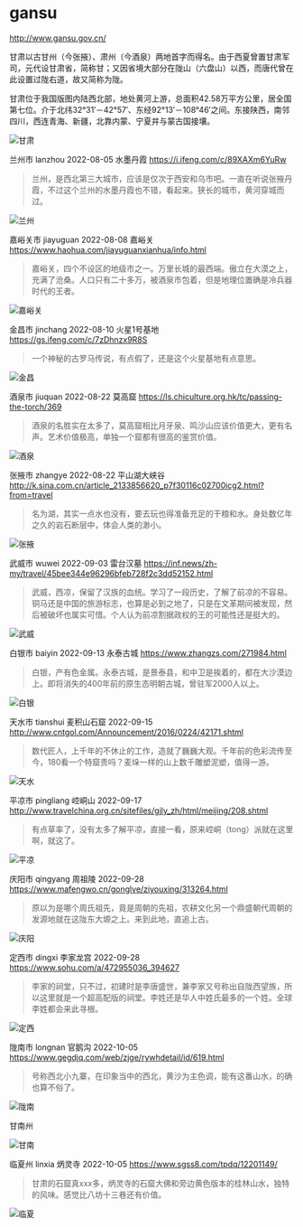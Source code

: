 # gansu

http://www.gansu.gov.cn/

甘肃以古甘州（今张掖）、肃州（今酒泉）两地首字而得名。由于西夏曾置甘肃军司，元代设甘肃省，简称甘；又因省境大部分在陇山（六盘山）以西，而唐代曾在此设置过陇右道，故又简称为陇。

甘肃位于我国版图内陆西北部，地处黄河上游，总面积42.58万平方公里，居全国第七位。介于北纬32°31′－42°57′、东经92°13′－108°46′之间。东接陕西，南邻四川，西连青海、新疆，北靠内蒙、宁夏并与蒙古国接壤。

![甘肃](gansu.jpeg)

兰州市 lanzhou 2022-08-05 水墨丹霞 https://i.ifeng.com/c/89XAXm6YuRw

> 兰州，是西北第三大城市，应该是仅次于西安和乌市吧。一直在听说张掖丹霞，不过这个兰州的水墨丹霞也不错，看起来。狭长的城市，黄河穿城而过。

![兰州](lanzhou.jpeg)

嘉峪关市 jiayuguan 2022-08-08 嘉峪关 https://www.haohua.com/jiayuguanxianhua/info.html

> 嘉峪关，四个不设区的地级市之一。万里长城的最西端。傲立在大漠之上，充满了沧桑。人口只有二十多万，被酒泉市包着，但是地理位置确是冷兵器时代的王者。

![嘉峪关](jiayuguan.jpeg)

金昌市 jinchang 2022-08-10 火星1号基地 https://gs.ifeng.com/c/7zDhnzx9R8S

> 一个神秘的古罗马传说，有点假了，还是这个火星基地有点意思。

![金昌](jinchang.jpeg)

酒泉市 jiuquan 2022-08-22 莫高窟 https://ls.chiculture.org.hk/tc/passing-the-torch/369

> 酒泉的名胜实在太多了，莫高窟相比月牙泉、鸣沙山应该价值更大，更有名声。艺术价值极高，单独一个窟都有很高的鉴赏价值。

![酒泉](jiuquan.jpeg)

张掖市 zhangye 2022-08-22 平山湖大峡谷 http://k.sina.com.cn/article_2133856620_p7f30116c02700icg2.html?from=travel

> 名为湖，其实一点水也没有，要去玩也得准备充足的干粮和水。身处数亿年之久的岩石断层中，体会人类的渺小。

![张掖](zhangye.jpeg)

武威市 wuwei 2022-09-03 雷台汉墓 https://inf.news/zh-my/travel/45bee344e96296bfeb728f2c3dd52152.html

> 武威，西凉，保留了汉族的血统。学习了一段历史，了解了前凉的不容易。铜马还是中国的旅游标志，也算是必到之地了，只是在文革期间被发现，然后被破坏也属实可惜。个人认为前凉割据政权的王的可能性还是挺大的。

![武威](wuwei.jpeg)

白银市 baiyin 2022-09-13 永泰古城 https://www.zhangzs.com/271984.html

> 白银，产有色金属。永泰古城，是景泰县，和中卫是挨着的，都在大沙漠边上。即将消失的400年前的原生态明朝古城，曾驻军2000人以上。

![白银](baiyin.jpeg)

天水市 tianshui 麦积山石窟 2022-09-15 http://www.cntgol.com/Announcement/2016/0224/42171.shtml

> 数代匠人，上千年的不休止的工作，造就了巍巍大观。千年前的色彩流传至今，180看一个特窟贵吗？麦垛一样的山上数千雕塑泥塑，值得一游。

![天水](tianshui.jpeg)

平凉市 pingliang 崆峒山 2022-09-17 http://www.travelchina.org.cn/sitefiles/gjly_zh/html/meijing/208.shtml

> 有点草率了，没有太多了解平凉，直接一看，原来崆峒（tong）派就在这里啊，就这了。

![平凉](pingliang.jpg)

庆阳市 qingyang 周祖陵 2022-09-28 https://www.mafengwo.cn/gonglve/ziyouxing/313264.html

> 原以为是哪个周氏祖先，竟是周朝的先祖，农耕文化另一个鼎盛朝代周朝的发源地就在这陇东大塬之上。来到此地，直追上古。

![庆阳](qingyang.jpeg)

定西市 dingxi 李家龙宫 2022-09-28 https://www.sohu.com/a/472955036_394627

> 李家的祠堂，只不过，初建时是李唐盛世，兼李家又号称出自陇西望族，所以这里就是一个超高配版的祠堂。李姓还是华人中姓氏最多的一个姓。全球李姓都会来此寻根。

![定西](dingxi.jpeg)

陇南市 longnan 官鹅沟 2022-10-05 https://www.gegdjq.com/web/zjge/rywhdetail/id/619.html

> 号称西北小九寨，在印象当中的西北，黄沙为主色调，能有这番山水，的确也算不俗了。

![陇南](longnan.jpeg)

甘南州

![甘南]()

临夏州 linxia 炳灵寺 2022-10-05 https://www.sgss8.com/tpdq/12201149/

> 甘肃的石窟真xxx多，炳灵寺的石窟大佛和旁边黄色版本的桂林山水，独特的风味。感觉比八坊十三巷还有价值。

![临夏](linxia.jpeg)
